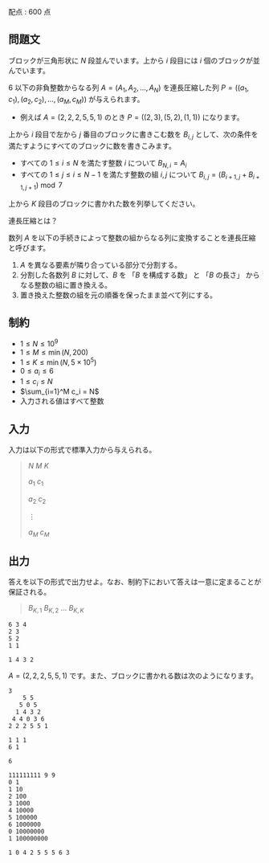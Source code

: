 配点 : $600$ 点

## 問題文

ブロックが三角形状に $N$ 段並んでいます。上から $i$ 段目には $i$ 個のブロックが並んでいます。

$6$ 以下の非負整数からなる列 $A = (A_1, A_2, ..., A_N)$ を連長圧縮した列 $P = ((a_1, c_1), (a_2, c_2), ..., (a_M, c_M))$ が与えられます。   

- 例えば $A = (2, 2, 2, 5, 5, 1)$ のとき $P = ((2, 3), (5, 2), (1, 1))$ になります。

上から $i$ 段目で左から $j$ 番目のブロックに書きこむ数を $B_{i,j}$ として、次の条件を満たすようにすべてのブロックに数を書きこみます。

- すべての $1 \leq i \leq N$ を満たす整数 $i$ について $B_{N,i} = A_{i}$
- すべての $1 \leq j \leq i \leq N-1$ を満たす整数の組 $i,j$ について $B_{i,j}= (B_{i+1,j}+B_{i+1,j+1})\bmod 7$

上から $K$ 段目のブロックに書かれた数を列挙してください。

連長圧縮とは？

数列 $A$ を以下の手続きによって整数の組からなる列に変換することを連長圧縮と呼びます。

1. $A$ を異なる要素が隣り合っている部分で分割する。
2. 分割した各数列 $B$ に対して、$B$ を 「$B$ を構成する数」 と 「$B$ の長さ」 からなる整数の組に置き換える。
3. 置き換えた整数の組を元の順番を保ったまま並べて列にする。

## 制約

- $1 \leq N \leq 10^9$
- $1 \leq M \leq \min(N, 200)$
- $1 \leq K \leq \min(N,5 \times 10^5)$
- $0 \leq a_i \leq 6$
- $1 \leq c_i \leq N$
- $\sum_{i=1}^M c_i = N$
- 入力される値はすべて整数

## 入力

入力は以下の形式で標準入力から与えられる。

> $N$ $M$ $K$
> 
> $a_1$ $c_1$
> 
> $a_2$ $c_2$
> 
> $\vdots$
> 
> $a_M$ $c_M$

## 出力

答えを以下の形式で出力せよ。なお、制約下において答えは一意に定まることが保証される。

> $B_{K,1}$ $B_{K,2}$ $\dots$ $B_{K,K}$

```input1
6 3 4
2 3
5 2
1 1
```

```output1
1 4 3 2
```

$A = (2,2,2,5,5,1)$ です。また、ブロックに書かれる数は次のようになります。

```output1
3
    5 5
   5 0 5
  1 4 3 2
 4 4 0 3 6
2 2 2 5 5 1
```

```input2
1 1 1
6 1
```

```output2
6
```

```input3
111111111 9 9
0 1
1 10
2 100
3 1000
4 10000
5 100000
6 1000000
0 10000000
1 100000000
```

```output3
1 0 4 2 5 5 5 6 3
```
